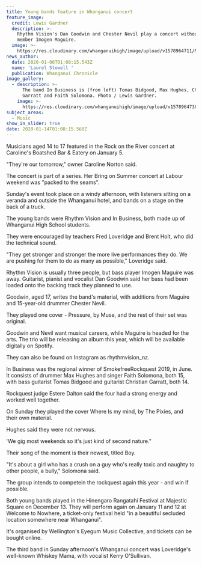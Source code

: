 ```yaml
---
title: Young bands feature in Whanganui concert
feature_image:
  credit: Lewis Gardner
  description: >-
    Rhythm Vision's Dan Goodwin and Chester Nevil play a concert without third
    member Imogen Maguire.
  image: >-
    https://res.cloudinary.com/whanganuihigh/image/upload/v1578964711/News/Rock_on_the_River_concert.Rhythm_Vision.Chron.6.1.20.jpg
news_author:
  date: 2020-01-06T01:08:15.543Z
  name: 'Laurel Stowell '
  publication: Whanganui Chronicle
image_gallery:
  - description: >-
      The band In Business is (from left) Tomas Bidgood, Max Hughes, Christian
      Garratt and Faith Solomona. Photo / Lewis Gardner.
    image: >-
      https://res.cloudinary.com/whanganuihigh/image/upload/v1578964738/News/Rock_on_the_River_concert.In_Business.Chron.6.1.20.jpg
subject_areas:
  - Music
show_in_slider: true
date: 2020-01-14T01:08:15.568Z
---
```

Musicians aged 14 to 17 featured in the Rock on the River concert at Caroline's Boatshed Bar & Eatery on January 5.

"They're our tomorrow," owner Caroline Norton said.

The concert is part of a series. Her Bring on Summer concert at Labour weekend was "packed to the seams".

Sunday's event took place on a windy afternoon, with listeners sitting on a veranda and outside the Whanganui hotel, and bands on a stage on the back of a truck.

The young bands were Rhythm Vision and In Business, both made up of Whanganui High School students.

They were encouraged by teachers Fred Loveridge and Brent Holt, who did the technical sound.

"They get stronger and stronger the more live performances they do. We are pushing for them to do as many as possible," Loveridge said.

Rhythm Vision is usually three people, but bass player Imogen Maguire was away. Guitarist, pianist and vocalist Dan Goodwin said her bass had been loaded onto the backing track they planned to use.

Goodwin, aged 17, writes the band's material, with additions from Maguire and 15-year-old drummer Chester Nevil.

They played one cover - Pressure, by Muse, and the rest of their set was original.

Goodwin and Nevil want musical careers, while Maguire is headed for the arts. The trio will be releasing an album this year, which will be available digitally on Spotify.

They can also be found on Instagram as rhythmvision_nz.

In Business was the regional winner of SmokefreeRockquest 2019, in June. It consists of drummer Max Hughes and singer Faith Solomona, both 15, with bass guitarist Tomas Bidgood and guitarist Christian Garratt, both 14.

Rockquest judge Estere Dalton said the four had a strong energy and worked well together.

On Sunday they played the cover Where Is my mind, by The Pixies, and their own material.

Hughes said they were not nervous.

'We gig most weekends so it's just kind of second nature."

Their song of the moment is their newest, titled Boy.

"It's about a girl who has a crush on a guy who's really toxic and naughty to other people, a bully," Solomona said.

The group intends to competein the rockquest again this year - and win if possible.

Both young bands played in the Hinengaro Rangatahi Festival at Majestic Square on December 13. They will perform again on January 11 and 12 at Welcome to Nowhere, a ticket-only festival held "in a beautiful secluded location somewhere near Whanganui".

It's organised by Wellington's Eyegum Music Collective, and tickets can be bought online.

The third band in Sunday afternoon's Whanganui concert was Loveridge's well-known Whiskey Mama, with vocalist Kerry O'Sullivan.
